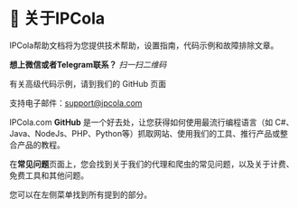 # 👋 关于IPCola

IPCola帮助文档将为您提供技术帮助，设置指南，代码示例和故障排除文章。

**想上微信或者Telegram联系？** _扫一扫二维码_



有关高级代码示例，请到我们的 GitHub 页面

支持电子邮件：[support@ipcola.com](mailto:support@ipcola.com)



IPCola.com **GitHub** 是一个好去处，让您获得如何使用最流行编程语言（如 C#、Java、NodeJs、PHP、Python等）抓取网站、使用我们的工具、推行产品或整合产品的教程。

在**常见问题**页面上，您会找到关于我们的代理和爬虫的常见问题，以及关于计费、免费工具和其他问题。

您可以在左侧菜单找到所有提到的部分。

